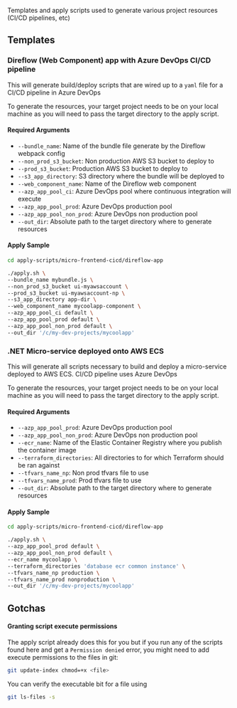 Templates and apply scripts used to generate various project resources (CI/CD pipelines, etc)

## Templates

### Direflow (Web Component) app with Azure DevOps CI/CD pipeline
This will generate build/deploy scripts that are wired up to a `yaml` file for a CI/CD pipeline in Azure DevOps

To generate the resources, your target project needs to be on your local machine as you will need to pass the target directory to the apply script.

#### Required Arguments

- `--bundle_name`: Name of the bundle file generate by the Direflow webpack config
- `--non_prod_s3_bucket`: Non production AWS S3 bucket to deploy to
- `--prod_s3_bucket`: Production AWS S3 bucket to deploy to
- `--s3_app_directory`: S3 directory where the bundle will be deployed to
- `--web_component_name`: Name of the Direflow web component
- `--azp_app_pool_ci`: Azure DevOps pool where continuous integration will execute
- `--azp_app_pool_prod`: Azure DevOps production pool
- `--azp_app_pool_non_prod`: Azure DevOps non production pool
- `--out_dir`: Absolute path to the target directory where to generate resources

#### Apply Sample
```bash
cd apply-scripts/micro-frontend-cicd/direflow-app

./apply.sh \
--bundle_name mybundle.js \
--non_prod_s3_bucket ui-myawsaccount \
--prod_s3_bucket ui-myawsaccount-np \
--s3_app_directory app-dir \
--web_component_name mycoolapp-component \
--azp_app_pool_ci default \
--azp_app_pool_prod default \
--azp_app_pool_non_prod default \
--out_dir '/c/my-dev-projects/mycoolapp'
```

### .NET Micro-service deployed onto AWS ECS
This will generate all scripts necessary to build and deploy a micro-service deployed to AWS ECS. CI/CD pipeline uses Azure DevOps

To generate the resources, your target project needs to be on your local machine as you will need to pass the target directory to the apply script.

#### Required Arguments

- `--azp_app_pool_prod`: Azure DevOps production pool
- `--azp_app_pool_non_prod`: Azure DevOps non production pool
- `--ecr_name`: Name of the Elastic Container Registry where you publish the container image
- `--terraform_directories`: All directories to for which Terraform should be ran against
- `--tfvars_name_np`: Non prod tfvars file to use
- `--tfvars_name_prod`: Prod tfvars file to use
- `--out_dir`: Absolute path to the target directory where to generate resources

#### Apply Sample
```bash
cd apply-scripts/micro-frontend-cicd/direflow-app

./apply.sh \
--azp_app_pool_prod default \
--azp_app_pool_non_prod default \
--ecr_name mycoolapp \
--terraform_directories 'database ecr common instance' \
--tfvars_name_np production \
--tfvars_name_prod nonproduction \
--out_dir '/c/my-dev-projects/mycoolapp'
```

## Gotchas

#### Granting script execute permissions
The apply script already does this for you but if you run any of the scripts found here and get a `Permission denied` error, you might need to add execute permissions to the files in git:

```bash
git update-index chmod=+x <file>
```

 You can verify the executable bit for a file using
 ```bash
git ls-files -s
 ```